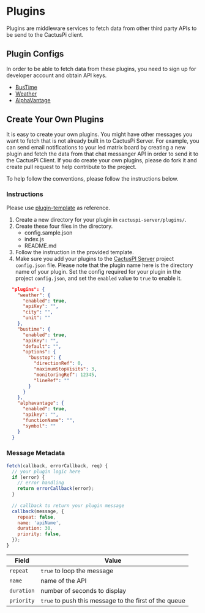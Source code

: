# Plugins

Plugins are middleware services to fetch data from other third party APIs to be send to the CactusPi client.

## Plugin Configs

In order to be able to fetch data from these plugins, you need to sign up for developer account and obtain API keys.

- [BusTime](./bustime/README.md)
- [Weather](./weather/README.md)
- [AlphaVantage](./alphavantage/README.md)

## Create Your Own Plugins

It is easy to create your own plugins. You might have other messages you want to fetch that is not already built in to CactusPi Server. For example, you can send email notifications to your led matrix board by creating a new plugin and fetch the data from that chat messanger API in order to send it to the CactusPi Client. If you do create your own plugins, please do fork it and create pull request to help contribute to the project.

To help follow the conventions, please follow the instructions below.

### Instructions

Please use [plugin-template](./plugin-template) as reference.

1. Create a new directory for your plugin in `cactuspi-server/plugins/`.
2. Create these four files in the directory.
   - config.sample.json
   - index.js
   - README.md
3. Follow the instruction in the provided template.
4. Make sure you add your plugins to the [CactusPI Server](https://github.com/dannielum/cactuspi-server) project `config.json` file. Please note that the plugin name here is the directory name of your plugin. Set the config required for your plugin in the project `config.json`, and set the `enabled` value to `true` to enable it.

```json
  "plugins": {
    "weather": {
      "enabled": true,
      "apiKey": "",
      "city": "",
      "unit": ""
    },
    "bustime": {
      "enabled": true,
      "apiKey": "",
      "default": "",
      "options": {
        "busstop": {
          "directionRef": 0,
          "maximumStopVisits": 3,
          "monitoringRef": 12345,
          "lineRef": ""
        }
      }
    },
    "alphavantage": {
      "enabled": true,
      "apikey": "",
      "functionName": "",
      "symbol": ""
    }
  }
```

### Message Metadata

```js
fetch(callback, errorCallback, req) {
  // your plugin logic here
  if (error) {
    // error handling
    return errorCallback(error);
  }
  
  // callback to return your plugin message
  callback(message, {
    repeat: false,
    name: 'apiName',
    duration: 30,
    priority: false,
  });
}
```

| Field      | Value                                                 |
| ---------- | ----------------------------------------------------- |
| `repeat`   | `true` to loop the message                            |
| `name`     | name of the API                                       |
| `duration` | number of seconds to display                          |
| `priority` | `true` to push this message to the first of the queue |
